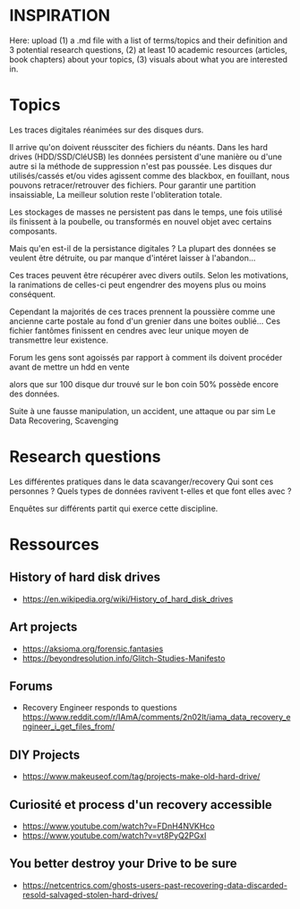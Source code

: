 # INSPIRATION

Here: upload (1) a .md file with a list of terms/topics and their definition and 3 potential research questions, (2) at least 10 academic resources (articles, book chapters) about your topics, (3) visuals about what you are interested in.


# Topics

Les traces digitales réanimées sur des disques durs. 

Il arrive qu'on doivent réussciter des fichiers du néants.
Dans les hard drives (HDD/SSD/CléUSB) les données persistent d'une manière ou d'une autre si la méthode de suppression n'est pas poussée. Les disques dur utilisés/cassés et/ou vides agissent comme des blackbox, en fouillant, nous pouvons retracer/retrouver des fichiers. Pour garantir une partition insaissiable, La meilleur solution reste l'obliteration totale.

Les stockages de masses ne persistent pas dans le temps, une fois utilisé ils finissent à la poubelle, ou transformés en nouvel objet avec certains composants.

Mais qu'en est-il de la persistance digitales ? La plupart des données se veulent être détruite, ou par manque d'intéret laisser à l'abandon...

Ces traces peuvent être récupérer avec divers outils. Selon les motivations, la ranimations de celles-ci peut engendrer des moyens plus ou moins conséquent. 

Cependant la majorités de ces traces prennent la poussière comme une ancienne carte postale au fond d'un grenier dans une boites oublié... Ces fichier fantômes finissent en cendres avec leur unique moyen de transmettre leur existence. 



Forum les gens sont agoissés par rapport à comment ils doivent procéder avant de mettre un hdd en vente

alors que sur 100 disque dur trouvé sur le bon coin 50% possède encore des données.


Suite à une fausse manipulation, un accident, une attaque ou par sim
Le Data Recovering, Scavenging

# Research questions

Les différentes pratiques dans le data scavanger/recovery
Qui sont ces personnes ? Quels types de données ravivent t-elles et que font elles avec ?

Enquêtes sur différents partit qui exerce cette discipline.


# Ressources

## History of hard disk drives
- https://en.wikipedia.org/wiki/History_of_hard_disk_drives

## Art projects
- https://aksioma.org/forensic.fantasies
- https://beyondresolution.info/Glitch-Studies-Manifesto

## Forums
- Recovery Engineer responds to questions 
https://www.reddit.com/r/IAmA/comments/2n02lt/iama_data_recovery_engineer_i_get_files_from/

## DIY Projects
- https://www.makeuseof.com/tag/projects-make-old-hard-drive/

## Curiosité et process d'un recovery accessible
- https://www.youtube.com/watch?v=FDnH4NVKHco
- https://www.youtube.com/watch?v=vt8PyQ2PGxI

## You better destroy your Drive to be sure
- https://netcentrics.com/ghosts-users-past-recovering-data-discarded-resold-salvaged-stolen-hard-drives/

## 
